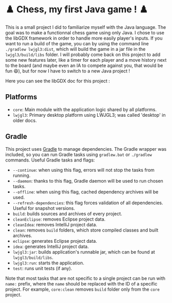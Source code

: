 # ♟️ Chess, my first Java game ! ♟️

This is a small project I did to familiarize myself with the Java language. The goal was to make a functionnal chess game
using only Java. I chose to use the libGDX framework in order to handle more easily player's inputs. If you want to run a
build of the game, you can by using the command line `./gradlew lwjgl3:dist`, which will build the game in a jar file
in the `lwjgl3/build/libs` folder. I will probably come back on this project to add some new features later, like a timer
for each player and a move history next to the board (and maybe even an IA to compete against you, that would be fun 😄), but
for now I have to switch to a new Java project !

Here you can see the libGDX doc for this project :

## Platforms

- `core`: Main module with the application logic shared by all platforms.
- `lwjgl3`: Primary desktop platform using LWJGL3; was called 'desktop' in older docs.

## Gradle

This project uses [Gradle](https://gradle.org/) to manage dependencies.
The Gradle wrapper was included, so you can run Gradle tasks using `gradlew.bat` or `./gradlew` commands.
Useful Gradle tasks and flags:

- `--continue`: when using this flag, errors will not stop the tasks from running.
- `--daemon`: thanks to this flag, Gradle daemon will be used to run chosen tasks.
- `--offline`: when using this flag, cached dependency archives will be used.
- `--refresh-dependencies`: this flag forces validation of all dependencies. Useful for snapshot versions.
- `build`: builds sources and archives of every project.
- `cleanEclipse`: removes Eclipse project data.
- `cleanIdea`: removes IntelliJ project data.
- `clean`: removes `build` folders, which store compiled classes and built archives.
- `eclipse`: generates Eclipse project data.
- `idea`: generates IntelliJ project data.
- `lwjgl3:jar`: builds application's runnable jar, which can be found at `lwjgl3/build/libs`.
- `lwjgl3:run`: starts the application.
- `test`: runs unit tests (if any).

Note that most tasks that are not specific to a single project can be run with `name:` prefix, where the `name` should be replaced with the ID of a specific project.
For example, `core:clean` removes `build` folder only from the `core` project.
